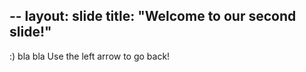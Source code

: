 --
layout: slide
title: "Welcome to our second slide!"
---
:) bla bla
Use the left arrow to go back!
